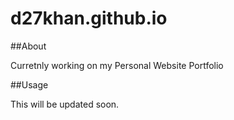 # d27khan.github.io
##About

Curretnly working on my Personal Website Portfolio

##Usage

This will be updated soon.